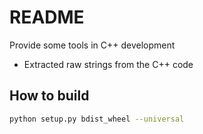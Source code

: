 # README

Provide some tools in C++ development

- Extracted raw strings from the C++ code


## How to build

```bash
python setup.py bdist_wheel --universal
```